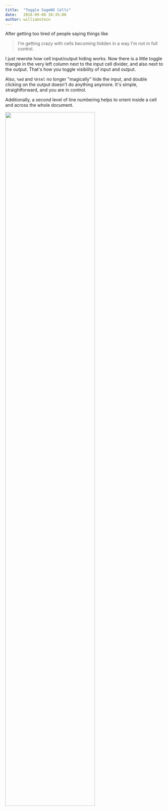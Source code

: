 ```yaml
---
title:  "Toggle SageWS Cells"
date:   2016-09-08 10:35:00
author: williamstein
---
```


After getting too tired of people saying things like

> I'm getting crazy with cells becoming hidden in a way I'm not in full control.

I just rewrote how cell input/output hiding works.  Now there is a
little toggle triangle in the very left column next to the input cell
divider, and also next to the output.  That's how you toggle
visibility of input and output.

Also, `%md` and `%html` no longer "magically" hide the input,
and double clicking on the output doesn't do anything anymore.
It's simple, straightforward, and you are in control.

Additionally, a second level of line numbering helps to orient inside a cell and across the whole document.

<img src="{{ '/img/sagews-cell-toggle-2.png' | prepend: site.baseurl }}" style="width:75%" >

